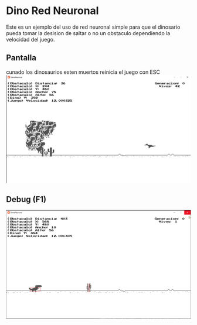 # Dino Red Neuronal

Este es un ejemplo del uso de red neuronal simple para que el dinosario pueda tomar la desision de saltar o no un obstaculo dependiendo la velocidad del juego.


## Pantalla
cunado los dinosaurios esten muertos reinicia el juego con ESC
![](/images/img2.png)

## Debug (F1)
![](/images/img1.png)
